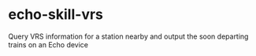 # echo-skill-vrs
Query VRS information for a station nearby and output the soon departing trains on an Echo device
